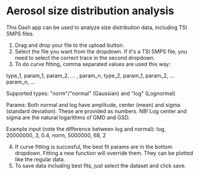 # Aerosol size distribution analysis

This Dash app can be used to analyze size distribution data, including TSI SMPS files.

1. Drag and drop your file to the upload button.
2. Select the file you want from the dropdown. If it's a TSI SMPS file, you need to select the correct trace in the second dropdown.
3. To do curve fitting, comma separated values are used this way:

type_1, param_1, param_2, ... , param_n, type_2, param_1, param_2, ... param_n, ...

Supported types: "norm"/"normal" (Gaussian) and "log" (Lognormal)

Params: Both normal and log have amplitude, center (mean) and sigma (standard deviation). These are provided as numbers. NB! Log center and sigma are the natural logarithms of GMD and GSD.

Example input (note the difference between log and normal): log, 20000000, 3, 0.4, norm, 5000000, 68, 2

4. If curve fitting is succesful, the best fit params are in the bottom dropdown. Fitting a new function will override them. They can be plotted like the regular data.
5. To save data including best fits, just select the dataset and click save.
